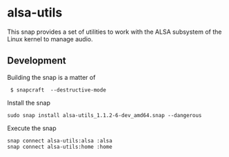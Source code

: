 # alsa-utils

This snap provides a set of utilities to work with the ALSA subsystem
of the Linux kernel to manage audio.

## Development

Building the snap is a matter of

```
 $ snapcraft  --destructive-mode
```

Install the snap
```
sudo snap install alsa-utils_1.1.2-6-dev_amd64.snap --dangerous
```

Execute the snap
```
snap connect alsa-utils:alsa :alsa
snap connect alsa-utils:home :home
```
